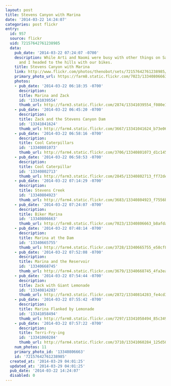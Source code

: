```yaml
---
layout: post
title: Stevens Canyon with Marina
date: '2014-03-22 14:24:07'
categories: post flickr
entry:
  id: 957
  source: flickr
  uid: 72157642761238985
  data:
    pub_date: '2014-03-22 07:24:07 -0700'
    description: While Arti and Naomi were busy with other things on Saturday, Marina
      and I headed to the hills with our bikes.
    title: Stevens Canyon with Marina
    link: http://www.flickr.com/photos/thenobot/sets/72157642761238985/
    primary_photo_url: https://farm8.static.flickr.com/7023/13340806663_b8afda6fb8_m.jpg
    photos:
    - pub_date: '2014-03-22 06:18:35 -0700'
      description: 
      title: Marina and Zack
      id: '13341039554'
      thumb_url: http://farm3.static.flickr.com/2874/13341039554_f080e146fd_s.jpg
    - pub_date: '2014-03-22 06:45:20 -0700'
      description: 
      title: Zack and the Stevens Canyon Dam
      id: '13341041624'
      thumb_url: http://farm4.static.flickr.com/3667/13341041624_b73e0654d4_s.jpg
    - pub_date: '2014-03-22 06:58:16 -0700'
      description: 
      title: Cool Caterpillars
      id: '13340801073'
      thumb_url: http://farm4.static.flickr.com/3706/13340801073_d1c14541fb_s.jpg
    - pub_date: '2014-03-22 06:58:53 -0700'
      description: 
      title: Cool Caterpillar
      id: '13340802713'
      thumb_url: http://farm3.static.flickr.com/2845/13340802713_ff72de9d16_s.jpg
    - pub_date: '2014-03-22 07:14:29 -0700'
      description: 
      title: Stevens Creek
      id: '13340804923'
      thumb_url: http://farm4.static.flickr.com/3683/13340804923_f7556b5404_s.jpg
    - pub_date: '2014-03-22 07:24:07 -0700'
      description: 
      title: Biker Marina
      id: '13340806663'
      thumb_url: http://farm8.static.flickr.com/7023/13340806663_b8afda6fb8_s.jpg
    - pub_date: '2014-03-22 07:48:14 -0700'
      description: 
      title: Marina at the Dam
      id: '13340665755'
      thumb_url: http://farm4.static.flickr.com/3728/13340665755_e58cf84d95_s.jpg
    - pub_date: '2014-03-22 07:52:08 -0700'
      description: 
      title: Marina and the Reservoir
      id: '13340668745'
      thumb_url: http://farm4.static.flickr.com/3679/13340668745_4fa3ea628d_s.jpg
    - pub_date: '2014-03-22 07:54:44 -0700'
      description: 
      title: Zack with Giant Lemonade
      id: '13340814283'
      thumb_url: http://farm3.static.flickr.com/2872/13340814283_fe4cd38fbc_s.jpg
    - pub_date: '2014-03-22 07:55:42 -0700'
      description: 
      title: Marina Flanked by Lemonade
      id: '13341058494'
      thumb_url: http://farm8.static.flickr.com/7297/13341058494_85c349f1fc_s.jpg
    - pub_date: '2014-03-22 07:57:22 -0700'
      description: 
      title: Terri-Fry-ing
      id: '13341060284'
      thumb_url: http://farm4.static.flickr.com/3710/13341060284_125d50faf0_s.jpg
    num_photos: 11
    primary_photo_id: '13340806663'
    id: '72157642761238985'
  created_at: '2014-03-29 04:01:25'
  updated_at: '2014-03-29 04:01:25'
  pub_date: '2014-03-22 14:24:07'
  disabled: 0
---
```

